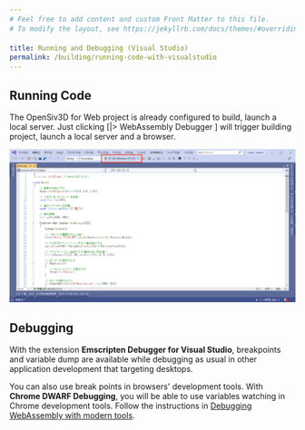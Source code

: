 ```yaml
---
# Feel free to add content and custom Front Matter to this file.
# To modify the layout, see https://jekyllrb.com/docs/themes/#overriding-theme-defaults

title: Running and Debugging (Visual Studio)
permalink: /building/running-code-with-visualstudio
---
```


## Running Code

The OpenSiv3D for Web project is already configured to build, launch a local server.
Just clicking \[|> WebAssembly Debugger \] will trigger building project, launch a local server and a browser.

![SmartScreen2](/assets/img/building/running-code-with-visualstudio/run-on-vs-1.png)

## Debugging

With the extension **Emscripten Debugger for Visual Studio**, breakpoints and variable dump are available while debugging as usual in other application development that targeting desktops.

You can also use break points in browsers' development tools. With **Chrome DWARF Debugging**, you will be able to use variables watching in Chrome development tools.
Follow the instructions in [Debugging WebAssembly with modern tools](https://developer.chrome.com/blog/wasm-debugging-2020/).
